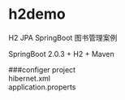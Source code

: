 # h2demo
H2 JPA SpringBoot 图书管理案例     

SpringBoot 2.0.3 + H2 + Maven     

###configer project    
hibernet.xml       
application.properts     
